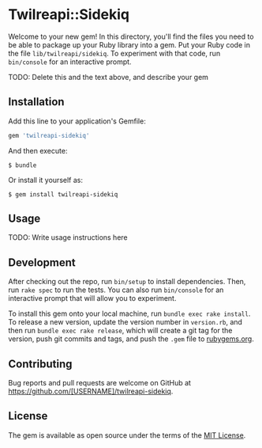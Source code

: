 # Twilreapi::Sidekiq

Welcome to your new gem! In this directory, you'll find the files you need to be able to package up your Ruby library into a gem. Put your Ruby code in the file `lib/twilreapi/sidekiq`. To experiment with that code, run `bin/console` for an interactive prompt.

TODO: Delete this and the text above, and describe your gem

## Installation

Add this line to your application's Gemfile:

```ruby
gem 'twilreapi-sidekiq'
```

And then execute:

    $ bundle

Or install it yourself as:

    $ gem install twilreapi-sidekiq

## Usage

TODO: Write usage instructions here

## Development

After checking out the repo, run `bin/setup` to install dependencies. Then, run `rake spec` to run the tests. You can also run `bin/console` for an interactive prompt that will allow you to experiment.

To install this gem onto your local machine, run `bundle exec rake install`. To release a new version, update the version number in `version.rb`, and then run `bundle exec rake release`, which will create a git tag for the version, push git commits and tags, and push the `.gem` file to [rubygems.org](https://rubygems.org).

## Contributing

Bug reports and pull requests are welcome on GitHub at https://github.com/[USERNAME]/twilreapi-sidekiq.


## License

The gem is available as open source under the terms of the [MIT License](http://opensource.org/licenses/MIT).

